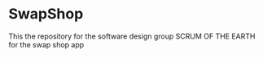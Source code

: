 # SwapShop
This the repository for the software design group SCRUM OF THE EARTH for the swap shop app
